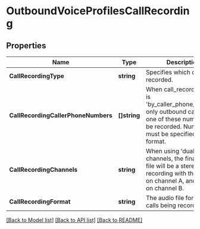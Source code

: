 # OutboundVoiceProfilesCallRecording

## Properties
Name | Type | Description | Notes
------------ | ------------- | ------------- | -------------
**CallRecordingType** | **string** | Specifies which calls are recorded. | [optional] [default to null]
**CallRecordingCallerPhoneNumbers** | **[]string** | When call_recording_type is &#x27;by_caller_phone_number&#x27;, only outbound calls using one of these numbers will be recorded. Numbers must be specified in E164 format. | [optional] [default to null]
**CallRecordingChannels** | **string** | When using &#x27;dual&#x27; channels, the final audio file will be a stereo recording with the first leg on channel A, and the rest on channel B. | [optional] [default to CALL_RECORDING_CHANNELS.SINGLE]
**CallRecordingFormat** | **string** | The audio file format for calls being recorded. | [optional] [default to CALL_RECORDING_FORMAT.WAV]

[[Back to Model list]](../README.md#documentation-for-models) [[Back to API list]](../README.md#documentation-for-api-endpoints) [[Back to README]](../README.md)

